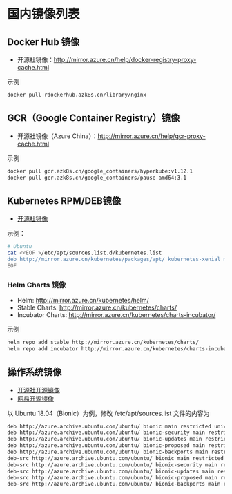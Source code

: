 # 国内镜像列表

## Docker Hub 镜像

- 开源社镜像：<http://mirror.azure.cn/help/docker-registry-proxy-cache.html>

示例

```sh
docker pull rdockerhub.azk8s.cn/library/nginx
```

## GCR（Google Container Registry）镜像

- 开源社镜像（Azure China）：http://mirror.azure.cn/help/gcr-proxy-cache.html

示例

```sh
docker pull gcr.azk8s.cn/google_containers/hyperkube:v1.12.1
docker pull gcr.azk8s.cn/google_containers/pause-amd64:3.1
```

## Kubernetes RPM/DEB镜像

- [开源社镜像](http://mirror.azure.cn/kubernetes/packages/)

示例：

```sh
# Ubuntu
cat <<EOF >/etc/apt/sources.list.d/kubernetes.list
deb http://mirror.azure.cn/kubernetes/packages/apt/ kubernetes-xenial main
EOF
```

### Helm Charts 镜像

- Helm: http://mirror.azure.cn/kubernetes/helm/
- Stable Charts: http://mirror.azure.cn/kubernetes/charts/
- Incubator Charts: http://mirror.azure.cn/kubernetes/charts-incubator/

示例

```sh
helm repo add stable http://mirror.azure.cn/kubernetes/charts/
helm repo add incubator http://mirror.azure.cn/kubernetes/charts-incubator/
```

## 操作系统镜像

- [开源社开源镜像](http://mirror.azure.cn/)
- [网易开源镜像](https://mirrors.163.com/)

以 Ubuntu 18.04（Bionic）为例，修改 /etc/apt/sources.list 文件的内容为

```sh
deb http://azure.archive.ubuntu.com/ubuntu/ bionic main restricted universe multiverse
deb http://azure.archive.ubuntu.com/ubuntu/ bionic-security main restricted universe multiverse
deb http://azure.archive.ubuntu.com/ubuntu/ bionic-updates main restricted universe multiverse
deb http://azure.archive.ubuntu.com/ubuntu/ bionic-proposed main restricted universe multiverse
deb http://azure.archive.ubuntu.com/ubuntu/ bionic-backports main restricted universe multiverse
deb-src http://azure.archive.ubuntu.com/ubuntu/ bionic main restricted universe multiverse
deb-src http://azure.archive.ubuntu.com/ubuntu/ bionic-security main restricted universe multiverse
deb-src http://azure.archive.ubuntu.com/ubuntu/ bionic-updates main restricted universe multiverse
deb-src http://azure.archive.ubuntu.com/ubuntu/ bionic-proposed main restricted universe multiverse
deb-src http://azure.archive.ubuntu.com/ubuntu/ bionic-backports main restricted universe multiverse
```
